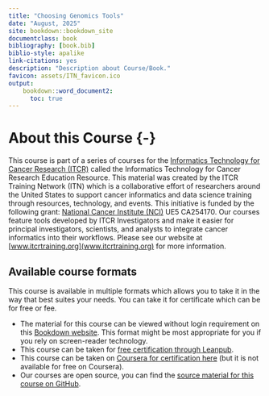 ```yaml
---
title: "Choosing Genomics Tools"
date: "August, 2025"
site: bookdown::bookdown_site
documentclass: book
bibliography: [book.bib]
biblio-style: apalike
link-citations: yes
description: "Description about Course/Book."
favicon: assets/ITN_favicon.ico
output:
    bookdown::word_document2:
      toc: true
---
```


# About this Course {-}

This course is part of a series of courses for the [Informatics Technology for Cancer Research (ITCR)](https://itcr.cancer.gov/) called the Informatics Technology for Cancer Research Education Resource. This material was created by the ITCR Training Network (ITN)  which is a collaborative effort of researchers around the United States to support cancer informatics and data science training through resources, technology, and events. This initiative is funded by the following grant:  [National Cancer Institute (NCI)](https://www.cancer.gov/)  UE5 CA254170. Our courses feature tools developed by ITCR Investigators and make it easier for principal investigators, scientists, and analysts to integrate cancer informatics into their workflows. Please see our website at [www.itcrtraining.org](www.itcrtraining.org) for more information.

## Available course formats

This course is available in multiple formats which allows you to take it in the way that best suites your needs. You can take it for certificate which can be for free or fee.

- The material for this course can be viewed without login requirement on this [Bookdown website](https://hutchdatascience.org/Choosing_Genomics_Tools/). This format might be most appropriate for you if you rely on screen-reader technology.
- This course can be taken for [free certification through Leanpub](https://leanpub.com/courses/fredhutch/choosing-genomics-tools).
- This course can be taken on [Coursera for certification here](https://www.coursera.org/specializations/researchers-guide-to-omic-data/) (but it is not available for free on Coursera).
- Our courses are open source, you can find the [source material for this course on GitHub](https://github.com/jhudsl/Choosing_Genomics_Tools).
